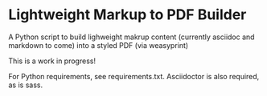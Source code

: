 # Lightweight Markup to PDF Builder

A Python script to build lighweight makrup content (currently asciidoc and markdown to come) into a styled PDF (via weasyprint)

This is a work in progress! 

For Python requirements, see requirements.txt. Asciidoctor is also required, as is sass.
